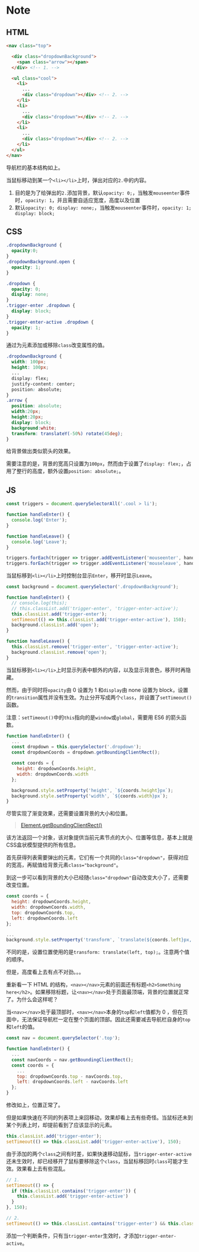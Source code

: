 # Note

## HTML

```html
<nav class="top">

  <div class="dropdownBackground">
    <span class="arrow"></span>
  </div> <!-- 1. -->

  <ul class="cool">
    <li>
      ...
      <div class="dropdown"></div> <!-- 2. -->
    </li>
    <li>
      ...
      <div class="dropdown"></div> <!-- 2. -->
    </li>
    <li>
      ...
      <div class="dropdown"></div> <!-- 2. -->
    </li>
  </ul>
</nav>
```

导航栏的基本结构如上。

当鼠标移动到某一个`<li></li>`上时，弹出对应的`2.`中的内容。

1. 目的是为了给弹出的`2.`添加背景，默认`opacity: 0;`，当触发`mouseenter`事件时，`opacity: 1`，并且需要自适应宽度，高度以及位置
2. 默认`opacity: 0; display: none;`，当触发`mouseenter`事件时，`opacity: 1; display: block;`

## CSS

```css
.dropdownBackground {
  opacity:0;
}
.dropdownBackground.open {
  opacity: 1;
}

.dropdown {
  opacity: 0;
  display: none;
}
.trigger-enter .dropdown {
  display: block;
}
.trigger-enter-active .dropdown {
  opacity: 1;
}
```

通过为元素添加或移除`class`改变属性的值。

```css
.dropdownBackground {
  width: 100px;
  height: 100px;
  ...
  display: flex;
  justify-content: center;
  position: absolute;
}
.arrow {
  position: absolute;
  width:20px;
  height:20px;
  display: block;
  background:white;
  transform: translateY(-50%) rotate(45deg);
}
```

给背景做出类似箭头的效果。

需要注意的是，背景的宽高只设置为`100px`，然而由于设置了`display: flex;`，占用了整行的高度，额外设置`position: absolute;`。

## JS

```js
const triggers = document.querySelectorAll('.cool > li');

function handleEnter() {
  console.log('Enter');
}

function handleLeave() {
  console.log('Leave');
}

triggers.forEach(trigger => trigger.addEventListener('mouseenter', handleEnter));
triggers.forEach(trigger => trigger.addEventListener('mouseleave', handleLeave));
```

当鼠标移到`<li></li>`上时控制台显示`Enter`，移开时显示`Leave`。

```js
const background = document.querySelector('.dropdownBackground');

function handleEnter() {
  // console.log(this);
  // this.classList.add('trigger-enter', 'trigger-enter-active');
  this.classList.add('trigger-enter');
  setTimeout(() => this.classList.add('trigger-enter-active'), 150);
  background.classList.add('open');
}

function handleLeave() {
  this.classList.remove('trigger-enter', 'trigger-enter-active');
  background.classList.remove('open');
}
```

当鼠标移到`<li></li>`上时显示列表中额外的内容，以及显示背景色，移开时再隐藏。

然而，由于同时将`opacity`由 0 设置为 1 和`display`由 none 设置为 block，设置的`transition`属性并没有生效。为止分开写成两个`class`，并设置了`setTimeout()`函数。

注意：`setTimeout()`中的`this`指向的是`window`或`global`，需要用 ES6 的箭头函数。

```js
function handleEnter() {
  ...
  const dropdown = this.querySelector('.dropdown');
  const dropdownCoords = dropdown.getBoundingClientRect();

  const coords = {
    height: dropdownCoords.height,
    width: dropdownCoords.width
  };

  background.style.setProperty('height', `${coords.height}px`);
  background.style.setProperty('width', `${coords.width}px`);
}
```

尽管实现了渐变效果，还需要设置背景的大小和位置。

> [Element.getBoundingClientRect()](http://javascript.ruanyifeng.com/dom/element.html#toc31)

该方法返回一个对象，该对象提供当前元素节点的大小、位置等信息，基本上就是CSS盒状模型提供的所有信息。

首先获得列表需要弹出的元素，它们有一个共同的`class="dropdown"`，获得对应的宽高，再赋值给背景元素`class="background"`。

到这一步可以看到背景的大小已经随`class="dropdown"`自动改变大小了，还需要改变位置。

```js
const coords = {
  height: dropdownCoords.height,
  width: dropdownCoords.width,
  top: dropdownCoords.top,
  left: dropdownCoords.left
};

...
background.style.setProperty('transform', `translate(${coords.left}px, ${coords.top}px)`);
```

不同的是，设置位置使用的是`transform: translate(left, top);`。注意两个值的顺序。

但是，高度看上去有点不对劲。。。

重新看一下 HTML 的结构，`<nav></nav>`元素的前面还有标题`<h2>Something here</h2>`。如果移除标题，让`<nav></nav>`处于页面最顶端，背景的位置就正常了。为什么会这样呢？

当`<nav></nav>`处于最顶部时，`<nav></nav>`本身的`top`和`left`值都为 0 ，但在页面中，无法保证导航栏一定在整个页面的顶部。因此还需要减去导航栏自身的`top`和`left`的值。

```js
const nav = document.querySelector('.top');

function handleEnter() {
  ...
  const navCoords = nav.getBoundingClientRect();
  const coords = {
    ...
    top: dropdownCoords.top - navCoords.top,
    left: dropdownCoords.left - navCoords.left
  };
}
```

修改如上，位置正常了。

但是如果快速在不同的列表项上来回移动，效果却看上去有些奇怪。当鼠标还未到某个列表上时，却提前看到了应该显示的元素。

```js
this.classList.add('trigger-enter');
setTimeout(() => this.classList.add('trigger-enter-active'), 150);
```

由于添加的两个`class`之间有时差，如果快速移动鼠标，当`trigger-enter-active`还未生效时，却已经移开了鼠标要移除这个`class`，当鼠标移回时`class`可能才生效。效果看上去有些混乱。

```js
// 1.
setTimeout(() => {
  if (this.classList.contains('trigger-enter')) {
    this.classList.add('trigger-enter-active')
  }
}, 150);

// 2.
setTimeout(() => this.classList.contains('trigger-enter') && this.classList.add('trigger-enter-active'), 150);
```

添加一个判断条件，只有当`trigger-enter`生效时，才添加`trigger-enter-active`。
